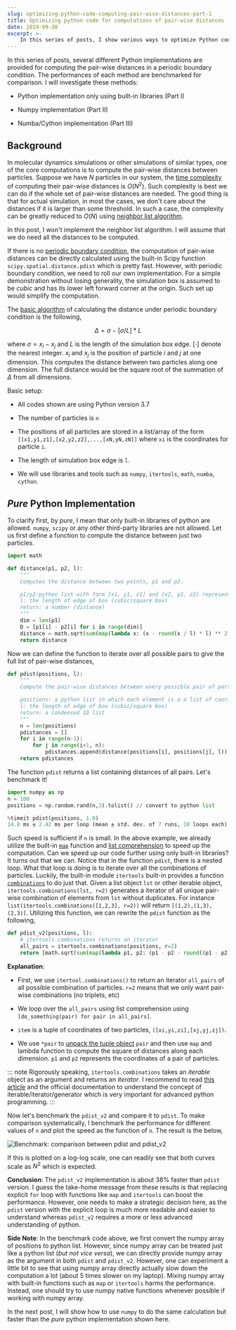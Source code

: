 ```yaml
---
slug: optimizing-python-code-computing-pair-wise-distances-part-1
title: Optimizing python code for computations of pair-wise distances - Part I
date: 2019-09-30
excerpt: >-
    In this series of posts, I show various ways to optimize Python code using computation of distances under periodic boundary condition as an example, I show severy different methods to speed up the computation. The performances of different methods are benchmarked for comparison.
---
```


In this series of posts, several different Python implementations are provided for computing the pair-wise distances in a periodic boundary condition. The performances of each method are benchmarked for comparison. I will investigate these methods:

* Python implementation only using built-in libraries (Part I)

* Numpy implementation (Part II)

* Numba/Cython implementation (Part III)

## Background

In molecular dynamics simulations or other simulations of similar types, one of the core computations is to compute the pair-wise distances between particles. Suppose we have $N$ particles in our system, the [time complexity](https://en.wikipedia.org/wiki/Time_complexity) of computing their pair-wise distances is $O(N^2)$. Such complexity is best we can do if the whole set of pair-wise distances are needed. The good thing is that for actual simulation, in most the cases, we don't care about the distances if it is larger than some threshold. In such a case, the complexity can be greatly reduced to $O(N)$ using [neighbor list algorithm](https://en.wikipedia.org/wiki/Cell_lists).

In this post, I won't implement the neighbor list algorithm. I will assume that we do need all the distances to be computed.

If there is no [periodic boundary condition](https://en.wikipedia.org/wiki/Periodic_boundary_conditions), the computation of pair-wise distances can be directly calculated using the built-in Scipy function `scipy.spatial.distance.pdist` which is pretty fast. However, with periodic boundary condition, we need to roll our own implementation. For a simple demonstration without losing generality, the simulation box is assumed to be *cubic* and has its lower left forward corner at the origin. Such set up would simplify the computation.

The [basic algorithm](https://en.wikipedia.org/wiki/Periodic_boundary_conditions) of calculating the distance under periodic boundary condition is the following,

$$\Delta = \sigma - \left[\sigma/L\right] * L$$

where $\sigma = x_i - x_j$ and $L$ is the length of the simulation box edge. $\left[\cdot\right]$ denote the nearest integer. $x_i$ and $x_j$ is the position of particle $i$ and $j$ at one dimension. This computes the distance between two particles along one dimension. The full distance would be the square root of the summation of $\Delta$ from all dimensions.

Basic setup:

* All codes shown are using Python version 3.7

* The number of particles is `n`

* The positions of all particles are stored in a list/array of the form `[[x1,y1,z1],[x2,y2,z2],...,[xN,yN,zN]]` where `xi` is the coordinates for particle `i`.

* The length of simulation box edge is `l`.

* We will use libraries and tools such as `numpy`, `itertools`, `math`, `numba`, `cython`.

## *Pure* Python Implementation

To clarify first, by *pure*, I mean that only built-in libraries of python are allowed. `numpy`, `scipy` or any other third-party libraries are not allowed. Let us first define a function to compute the distance between just two particles.

``` python
import math

def distance(p1, p2, l):
    """
    Computes the distance between two points, p1 and p2.

    p1/p2:python list with form [x1, y1, z1] and [x2, y2, z2] representing the cooridnate at that dimension
    l: the length of edge of box (cubic/square box)
    return: a number (distance)
    """
    dim = len(p1)
    D = [p1[i] - p2[i] for i in range(dim)]
    distance = math.sqrt(sum(map(lambda x: (x - round(x / l) * l) ** 2.0, D)))
    return distance
```

Now we can define the function to iterate over all possible pairs to give the full list of pair-wise distances,

``` python
def pdist(positions, l):
    """
    Compute the pair-wise distances between every possible pair of particles.

    positions: a python list in which each element is a a list of cooridnates
    l: the length of edge of box (cubic/square box)
    return: a condensed 1D list
    """
    n = len(positions)
    pdistances = []
    for i in range(n-1):
        for j in range(i+1, n):
            pdistances.append(distance(positions[i], positions[j], l))
    return pdistances
```

The function `pdist` returns a list containing distances of all pairs. Let's benchmark it!

``` python
import numpy as np
n = 100
positions = np.random.rand(n,3).tolist() // convert to python list

%timeit pdist(positions, 1.0)
14.8 ms ± 2.42 ms per loop (mean ± std. dev. of 7 runs, 10 loops each)
```

Such speed is sufficient if `n` is small. In the above example, we already utilize the built-in [`map`](https://docs.python.org/3.7/library/functions.html#map) function and [list comprehension](https://docs.python.org/3/tutorial/datastructures.html#list-comprehensions) to speed up the computation. Can we speed up our code further using only built-in libraries? It turns out that we can. Notice that in the function `pdist`, there is a nested loop. What that loop is doing is to iterate over all the combinations of particles. Luckily, the built-in module `itertools` built-in provides a function [`combinations`](https://docs.python.org/3/library/itertools.html#itertools.combinations) to do just that. Given a list object `lst` or other iterable object, `itertools.combinations(lst, r=2)` generates a iterator of all unique pair-wise combination of elements from `lst` without duplicates. For instance `list(itertools.combinations([1,2,3], r=2))` will return `[(1,2),(1,3),(2,3)]`. Utilizing this function, we can rewrite the `pdist` function as the following,

``` python
def pdist_v2(positions, l):
    # itertools.combinations returns an iterator
    all_pairs = itertools.combinations(positions, r=2)
    return [math.sqrt(sum(map(lambda p1, p2: (p1 - p2 - round((p1 - p2) / l) * l) ** 2.0, *pair))) for pair in all_pairs]
```

**Explanation**:

* First, we use `itertool.combinations()` to return an iterator `all_pairs` of all possible combination of particles. `r=2` means that we only want pair-wise combinations (no triplets, etc)

* We loop over the `all_pairs` using list comprehension using `[do_something(pair) for pair in all_pairs]`.

* `item` is a tuple of coordinates of two particles, `([xi,yi,zi],[xj,yj,zj])`.

* We use `*pair` to [unpack the tuple object](https://www.geeksforgeeks.org/unpacking-a-tuple-in-python/) `pair` and then use `map` and lambda function to compute the square of distances along each dimension. `p1` and `p2` represents the coordinates of a pair of particles.

::: note
Rigorously speaking, `itertools.combinations` takes an *iterable* object as an argument and returns an *iterator*. I recommend to read [this article](https://nvie.com/posts/iterators-vs-generators/) and the official documentation to understand the concept of iterable/iterator/generator which is very important for advanced python programming.
:::

Now let's benchmark the `pdist_v2` and compare it to `pdist`. To make comparison systematically, I benchmark the performance for different values of `n` and plot the speed as the function of `n`. The result is the below,

![Benchmark: comparison between pdist and pdist_v2](/assets/images/posts/pdist_benchmark_1.svg)

If this is plotted on a log-log scale, one can readily see that both curves scale as $N^2$ which is expected.

**Conclusion**: The `pdist_v2` implementation is about 38% faster than `pdist` version. I guess the take-home message from these results is that replacing explicit `for` loop with functions like `map` and `itertools` can boost the performance. However, one needs to make a strategic decision here, as the `pdist` version with the explicit loop is much more readable and easier to understand whereas `pdist_v2` requires a more or less advanced understanding of python.

**Side Note**: In the benchmark code above, we first convert the numpy array of positions to python list. However, since numpy array can be treated just like a python list (*but not vice versa*), we can directly provide numpy array as the argument in both `pdist` and `pdist_v2`. However, one can experiment a little bit to see that using numpy array directly actually slow down the computation a lot (about 5 times slower on my laptop). Mixing numpy array with built-in functions such as `map` or `itertools` harms the performance. Instead, one should try to use numpy native functions whenever possible if working with numpy array.

In the next post, I will show how to use `numpy` to do the same calculation but faster than the *pure* python implementation shown here.
